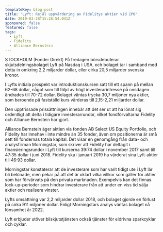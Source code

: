 ```yaml
---
templateKey: blog-post
title: 'Lyft: Rejäl uppvärdering av Fidelitys aktier vid IPO'
date: 2019-03-28T15:28:54.041Z
sponsored: false
featured: false
tags:
  - Lyft
  - Fidelity
  - Alliance Bernstein
---
```

STOCKHOLM (Fonder Direkt) På fredagen börsdebuterar skjutsdelningsbolaget Lyft på Nasdaq i USA, och bolaget tar i samband med detta in omkring 2,2 miljarder dollar, eller cirka 20,5 miljarder svenska kronor.



I Lyfts initiala prospekt var introduktionskursen satt till ett spann på mellan 62-68 dollar, något som till följd av högt investerarintresse på onsdagen ändrades till 70-72 dollar. Bolaget väntas trycka 30,7 miljoner nya aktier, som beroende på fastställd kurs värderas till 2,15-2,21 miljarder dollar.



Den upptrissade prissättningen innebär att det ser ut att ha lönat sig ordentligt att delta i tidigare investerarrundor, vilket fondförvaltarna Fidelity och Alliance Bernstein har gjort.



Alliance Bernstein äger aktien via fonden AB Select US Equity Portfolio, och Fidelity har innehav i inte mindre än 35 fonder, även om positionerna är små sett till fondernas totala kapital. Det visar en genomgång från data- och analysfirman Morningstar, som skriver att Fidelity har deltagit i finansieringsrundor i Lyft till kurserna 39:74 dollar i november 2017 samt till 47:35 dollar i juni 2018. Fidelity ska i januari 2019 ha värderat sina Lyft-aktier till 46:93 dollar.



Morningstar konstaterar att de investerare som har varit tidigt ute i Lyft lär bli belönade, men pekar på att det är oklart vilka villkor som gäller för aktier som har förvärvats på den privata marknaden. Exempelvis kan det finnas lock-up-perioder som hindrar investerare från att under en viss tid sälja aktier och realisera vinster.



Lyfts omsättning var 2,2 miljarder dollar 2018, och bolaget gjorde en förlust på cirka 911 miljoner dollar. Enligt Morningstars analys väntas bolaget nå lönsamhet år 2022.



Lyft erbjuder utöver bilskjutstjänsten också tjänster för eldrivna sparkcyklar och cyklar.
